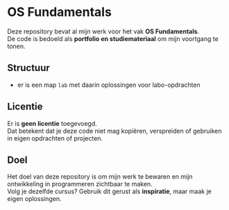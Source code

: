 # OS Fundamentals

Deze repository bevat al mijn werk voor het vak **OS Fundamentals**.  
De code is bedoeld als **portfolio en studiemateriaal** om mijn voortgang te tonen.

## Structuur

- er is een map `lab` met daarin oplossingen voor labo-opdrachten

## Licentie

Er is **geen licentie** toegevoegd.  
Dat betekent dat je deze code niet mag kopiëren, verspreiden of gebruiken in eigen opdrachten of projecten.

## Doel

Het doel van deze repository is om mijn werk te bewaren en mijn ontwikkeling in programmeren zichtbaar te maken.  
Volg je dezelfde cursus? Gebruik dit gerust als **inspiratie**, maar maak je eigen oplossingen.
